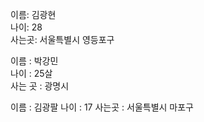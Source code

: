 이름: 김광현<br>
나이: 28<br>
사는곳: 서울특별시 영등포구<br>

이름 : 박강민 <br>
나이 : 25살 <br>
사는 곳 : 광명시 <br>

이름 : 김광팔
나이 : 17
사는곳 : 서울특별시 마포구
